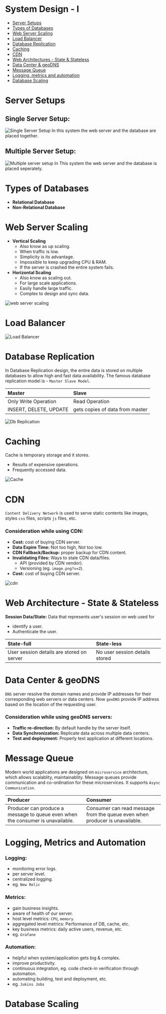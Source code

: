 # System Design - I

- [Server Setups](#server-setups)   
- [Types of Databases](#types-of-databases)
- [Web Server Scaling](#web-server-scaling)
- [Load Balancer](#load-balancer)
- [Database Replication](#database-replication)
- [Caching](#caching)
- [CDN](#cdn)
- [Web Architectures - State & Stateless](#web-architecture---state--stateless)
- [Data Center & geoDNS](#data-center--geodns)
- [Message Queue](#message-queue)
- [Logging, metrics and automation](#logging-metrics-and-automation)
- [Database Scaling](#database-scaling) 

# Server Setups  
## Single Server Setup:
 ![Single Server Setup](./assets/1/single%20server.png)
 In this system the web server and the database are placed together.
## Multiple Server Setup:
![Multiple server setup](./assets/1/multiple%20server.png)
In This system the web server and the database is placed seperately.
# Types of Databases   
- __Relational Database__
- __Non-Relational Database__
# Web Server Scaling  
- __Vertical Scaling__    
    - Also know as up scaling.
    - When traffic is low.
    - Simplicity is its advantage.
    - Impossible to keep upgrading CPU & RAM.
    - If the server is crashed the entire system fails.
- __Horizontal Scaling__     
    - Also know as scaling out.
    - For large scale applications.
    - Easily handle large traffic.
    - Complex to design and sync data.

![web server scaling](./assets/1/web%20server%20scaling.png)
# Load Balancer
![Load Balancer](./assets/1/load%20balancer.png)
# Database Replication   
In Database Replication design, the entire data is stored on multiple databases to allow high and fast data availability. The famous database replication model is - `Master Slave Model`.   

| Master | Slave |  
| :------ | :----- |   
| Only Write Operation | Read Operation |
| INSERT, DELETE, UPDATE | gets copies of data from master |

![Db Replication](./assets/1/db%20replication.png)
# Caching
Cache is temporary storage and it stores.   
- Results of expensive operations.
- Frequently accessed data.   

![Cache](./assets/1/cache.png)
# CDN
`Content Delivery Network` is used to serve static contents like images, styles `css` files, scripts `js` files, etc.        
### Consideration while using CDN:  
- __Cost:__ cost of buying CDN server.   
- __Data Expire Time:__ Not too high, Not too low.   
- __CDN Fallback/Backup:__ proper backup for CDN content.   
- __Invalidating Files:__ Ways to stale CDN data/files.
    - API (provided by CDN vendor).
    - Versioning (eg. `image.png?v=2`).
- __Cost:__ cost of buying CDN server.   

![cdn](./assets/1/cdn.png)
# Web Architecture - State & Stateless
__Session Data/State:__ Data that represents user's session on web used for     
- identify a user.
- Authenticate the user.   

|  State-full  |  State-less  |  
| :----------  | :------------|  
|User session details are stored on server| No user session details stored|

# Data Center & geoDNS
`DNS` server resolve the domain names and provide IP addresses for their corresponding web servers or data centers. Now `geoDNS` provide IP address based on the location of the requesting user.   
### Consideration while using geoDNS servers:
- __Traffic re-direction:__ By default handle by the server itself.
- __Data Synchronization:__ Replicate data across multiple data centers.
- __Test and deployment:__ Properly test application at different locations.
# Message Queue
Modern world applications are designed on `microservice` architecture, which allows scalablity, maintainablity. Message queues provide communication and co-ordination for these microservices. It supports `Async Communication`.

|   Producer    |   Consumer    |
|   :------     |   :-------    |
| Producer can produce a message to queue even when the consumer is unavailable. | Consumer can read message from the queue even when producer is unavailable.
# Logging, Metrics and Automation
### Logging:
- monitoring error logs.
- per server level.
- centralized logging.
- eg. `New Relic`
### Metrics:
- gain business insights.
- aware of health of our server.
- host level metrics: `CPU`, `memory`.
- aggregated level metrics: Performance of DB, cache, etc.
- key business metrics: daily active users, revenue, etc.
- eg. `Grafane`
### Automation:
- helpful when system/application gets big & complex.
- improve productivity.
- continuous integration, eg. code check-in verification through automation.
- automating building, test and deployment, etc.
- eg. `Jukins Jobs`
# Database Scaling